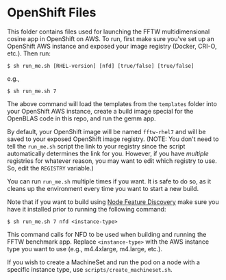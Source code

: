 # OpenShift Files

This folder contains files used for launching the FFTW multidimensional cosine app in OpenShift on AWS. To run, first make sure you've set up an OpenShift AWS instance and exposed your image registry (Docker, CRI-O, etc.). Then run:

```
$ sh run_me.sh [RHEL-version] [nfd] [true/false] [true/false]
```

e.g.,

```
$ sh run_me.sh 7
```

The above command will load the templates from the `templates` folder into your OpenShift AWS instance, create a build image special for the OpenBLAS code in this repo, and run the gemm app.

By default, your OpenShift image will be named `fftw-rhel7` and will be saved to your exposed OpenShift image registry. (NOTE: You don't need to tell the `run_me.sh` script the link to your registry since the script automatically determines the link for you. However, if you have *multiple* registries for whatever reason, you may want to edit which registry to use. So, edit the `REGISTRY` variable.)

You can run `run_me.sh` multiple times if you want. It is safe to do so, as it cleans up the environment every time you want to start a new build.

Note that if you want to build using [Node Feature Discovery](https://github.com/kubernetes-sigs/node-feature-discovery/) make sure you have it installed prior to running the following command:

```
$ sh run_me.sh 7 nfd <instance-type>
```

This command calls for NFD to be used when building and running the FFTW benchmark app. Replace `<instance-type>` with the AWS instance type you want to use (e.g., m4.4xlarge, m4.large, etc.).

If you wish to create a MachineSet and run the pod on a node with a specific instance type, use `scripts/create_machineset.sh`.
